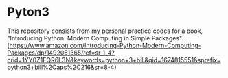 # Pyton3
This repository consists from my personal practice codes for a book, "Introducing Python: Modern Computing in Simple Packages".(https://www.amazon.com/Introducing-Python-Modern-Computing-Packages/dp/1492051365/ref=sr_1_4?crid=1YY0Z1FQR6L3N&keywords=python+3+bill&qid=1674815551&sprefix=python3+bill%2Caps%2C216&sr=8-4)
